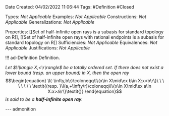 <br />
<br />

Date Created: 04/02/2022 11:06:44
Tags: #Definition #Closed 

Types: _Not Applicable_
Examples: _Not Applicable_
Constructions: _Not Applicable_
Generalizations: _Not Applicable_

Properties: [[Set of half-infinite open rays is a subasis for standard topology on R]], [[Set of half-infinite open rays with rational endpoints is a subasis for standard topology on R]]
Sufficiencies: _Not Applicable_
Equivalences: _Not Applicable_
Justifications: _Not Applicable_

!!! ad-Definition Definition.

_Let $\l\langle X,<\r\rangle$ be a totally ordered set. If there does not exist a lower bound (resp. an upper bound) in $X$, then the open ray_
$$\begin{equation}
    \l(-\infty,b\r)\coloneqq\l\{x\in X\mid\ex b\in X:x<b\r\}\ \ \ \ \ \ \ \ \textit{(resp. }\l(a,+\infty\r)\coloneqq\l\{x\in X\mid\ex a\in X:x>a\r\}\textit{)}
\end{equation}$$
_is said to be a **half-infinite open ray**._

--- admonition
